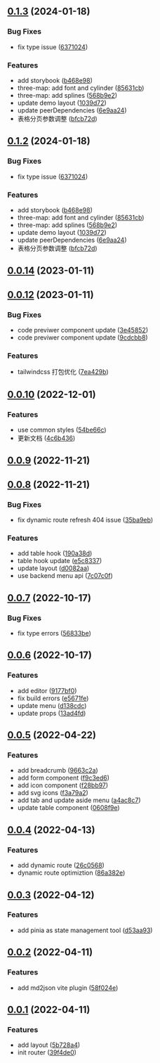 ## [0.1.3](http://10.1.191.15:13480/fed/dcv_next/compare/v0.0.14...v0.1.3) (2024-01-18)

### Bug Fixes

- fix type issue ([6371024](http://10.1.191.15:13480/fed/dcv_next/commits/6371024b0f04b0471d35219e75b96a81df483d39))

### Features

- add storybook ([b468e98](http://10.1.191.15:13480/fed/dcv_next/commits/b468e98c8572b4a4f12eee95b13690151c318b0b))
- three-map: add font and cylinder ([85631cb](http://10.1.191.15:13480/fed/dcv_next/commits/85631cbe242fd0ab142d3b19effe170d2a82f16b))
- three-map: add splines ([568b9e2](http://10.1.191.15:13480/fed/dcv_next/commits/568b9e25ce1d9c8a72ff1c7fd9a9817e5e8e6b9b))
- update demo layout ([1039d72](http://10.1.191.15:13480/fed/dcv_next/commits/1039d72de73074922904b68bbf2e20ea5ff92352))
- update peerDependencies ([6e9aa24](http://10.1.191.15:13480/fed/dcv_next/commits/6e9aa2442988eac1c6ce7785c79f6bc41f7e4508))
- 表格分页参数调整 ([bfcb72d](http://10.1.191.15:13480/fed/dcv_next/commits/bfcb72d0905488121d99a0f2a555df5ca088e258))

## [0.1.2](http://10.1.191.15:13480/fed/dcv_next/compare/v0.0.14...v0.1.2) (2024-01-18)

### Bug Fixes

- fix type issue ([6371024](http://10.1.191.15:13480/fed/dcv_next/commits/6371024b0f04b0471d35219e75b96a81df483d39))

### Features

- add storybook ([b468e98](http://10.1.191.15:13480/fed/dcv_next/commits/b468e98c8572b4a4f12eee95b13690151c318b0b))
- three-map: add font and cylinder ([85631cb](http://10.1.191.15:13480/fed/dcv_next/commits/85631cbe242fd0ab142d3b19effe170d2a82f16b))
- three-map: add splines ([568b9e2](http://10.1.191.15:13480/fed/dcv_next/commits/568b9e25ce1d9c8a72ff1c7fd9a9817e5e8e6b9b))
- update demo layout ([1039d72](http://10.1.191.15:13480/fed/dcv_next/commits/1039d72de73074922904b68bbf2e20ea5ff92352))
- update peerDependencies ([6e9aa24](http://10.1.191.15:13480/fed/dcv_next/commits/6e9aa2442988eac1c6ce7785c79f6bc41f7e4508))
- 表格分页参数调整 ([bfcb72d](http://10.1.191.15:13480/fed/dcv_next/commits/bfcb72d0905488121d99a0f2a555df5ca088e258))

## [0.0.14](http://10.1.191.15:13480/fed/dcv_next/compare/v0.0.12...v0.0.14) (2023-01-11)

## [0.0.12](http://10.1.191.15:13480/fed/dcv_next/compare/v0.0.10...v0.0.12) (2023-01-11)

### Bug Fixes

- code previwer component update ([3e45852](http://10.1.191.15:13480/fed/dcv_next/commits/3e45852f8db391523ecebfbad9a44885d7f413e9))
- code previwer component update ([9cdcbb8](http://10.1.191.15:13480/fed/dcv_next/commits/9cdcbb8a94762448f2d4f2ee1720877fa6bab9b1))

### Features

- tailwindcss 打包优化 ([7ea429b](http://10.1.191.15:13480/fed/dcv_next/commits/7ea429b7d7dd07ade5b6efc7751ae386fafd872f))

## [0.0.10](http://10.1.191.15:13480/fed/dcv_next/compare/v0.0.9...v0.0.10) (2022-12-01)

### Features

- use common styles ([54be66c](http://10.1.191.15:13480/fed/dcv_next/commits/54be66ce89a2bf3ae33c973624c1497cf6871111))
- 更新文档 ([4c6b436](http://10.1.191.15:13480/fed/dcv_next/commits/4c6b436bc34ddd750d99c3beb763f4b61f680b27))

## [0.0.9](http://10.1.191.15:13480/fed/dcv_next/compare/v0.0.8...v0.0.9) (2022-11-21)

## [0.0.8](http://10.1.191.15:13480/fed/dcv_next/compare/v0.0.7...v0.0.8) (2022-11-21)

### Bug Fixes

- fix dynamic route refresh 404 issue ([35ba9eb](http://10.1.191.15:13480/fed/dcv_next/commits/35ba9eb1b5bf09583a44e0752414f631eacda1d8))

### Features

- add table hook ([190a38d](http://10.1.191.15:13480/fed/dcv_next/commits/190a38d9065e79f8941070e325584d266dc20bda))
- table hook update ([e5c8337](http://10.1.191.15:13480/fed/dcv_next/commits/e5c83376d77cbbb5d79a09e6da25e0c9ae6c84d1))
- update layout ([d0082aa](http://10.1.191.15:13480/fed/dcv_next/commits/d0082aaf19f409ac6d85e31ae62828cad0570dea))
- use backend menu api ([7c07c0f](http://10.1.191.15:13480/fed/dcv_next/commits/7c07c0f4b59ab17d6b4c316a4d077ce9a6f8d8bd))

## [0.0.7](http://10.1.191.15:13480/fed/dcv_next/compare/v0.0.6...v0.0.7) (2022-10-17)

### Bug Fixes

- fix type errors ([56833be](http://10.1.191.15:13480/fed/dcv_next/commits/56833becca1c8bb7a0aa4a5f4e5db3a82564a06f))

## [0.0.6](http://10.1.191.15:13480/fed/dcv_next/compare/v0.0.5...v0.0.6) (2022-10-17)

### Features

- add editor ([9177bf0](http://10.1.191.15:13480/fed/dcv_next/commits/9177bf06cf3a10122553989b0bf9084580392deb))
- fix build errors ([e5671fe](http://10.1.191.15:13480/fed/dcv_next/commits/e5671feaef14e3df4e68937beb73cfad0919edcc))
- update menu ([d138cdc](http://10.1.191.15:13480/fed/dcv_next/commits/d138cdca93a914fcfe4503d3e52da01db7290e23))
- update props ([13ad4fd](http://10.1.191.15:13480/fed/dcv_next/commits/13ad4fd3ce75e5e4ff107fc3abf96de590503966))

## [0.0.5](http://10.1.191.15:13480/fed/dcv_next/compare/v0.0.4...v0.0.5) (2022-04-22)

### Features

- add breadcrumb ([9663c2a](http://10.1.191.15:13480/fed/dcv_next/commits/9663c2ae41ec24f707d20eae53ad40d9739f39a8))
- add form component ([f9c3ed6](http://10.1.191.15:13480/fed/dcv_next/commits/f9c3ed6b8096779c1effa4ee76752a8b8eb1b721))
- add icon component ([f28bb97](http://10.1.191.15:13480/fed/dcv_next/commits/f28bb97832da29591f939bc2d1951ad17366fe2e))
- add svg icons ([f3a79a2](http://10.1.191.15:13480/fed/dcv_next/commits/f3a79a28be0ec1b812a30d698bbc164adb98f692))
- add tab and update aside menu ([a4ac8c7](http://10.1.191.15:13480/fed/dcv_next/commits/a4ac8c73290173e489f95e44d481df77f6bfeeb1))
- update table component ([0608f9e](http://10.1.191.15:13480/fed/dcv_next/commits/0608f9eb0ecbbdcdc81314612ecd518187160f6a))

## [0.0.4](http://10.1.191.15:13480/fed/dcv_next/compare/v0.0.3...v0.0.4) (2022-04-13)

### Features

- add dynamic route ([26c0568](http://10.1.191.15:13480/fed/dcv_next/commits/26c0568a5670d12853124032fc7e8aca09cd2f8e))
- dynamic route optimiztion ([86a382e](http://10.1.191.15:13480/fed/dcv_next/commits/86a382ef52cd5e6aefa38884078c4d77b23720f3))

## [0.0.3](http://10.1.191.15:13480/fed/dcv_next/compare/v0.0.2...v0.0.3) (2022-04-12)

### Features

- add pinia as state management tool ([d53aa93](http://10.1.191.15:13480/fed/dcv_next/commits/d53aa933fb52eb13f9ef84b51ba0af0a06dc3bd0))

## [0.0.2](http://10.1.191.15:13480/fed/dcv_next/compare/v0.0.1...v0.0.2) (2022-04-11)

### Features

- add md2json vite plugin ([58f024e](http://10.1.191.15:13480/fed/dcv_next/commits/58f024e8f726272cde064e436caa870a659aa1ca))

## [0.0.1](http://10.1.191.15:13480/fed/dcv_next/compare/5b728a49bc5d85098a6e651ca7a272ecf64d1f3b...v0.0.1) (2022-04-11)

### Features

- add layout ([5b728a4](http://10.1.191.15:13480/fed/dcv_next/commits/5b728a49bc5d85098a6e651ca7a272ecf64d1f3b))
- init router ([39f4de0](http://10.1.191.15:13480/fed/dcv_next/commits/39f4de06860323847e5b53d2027f666dacc5abff))
